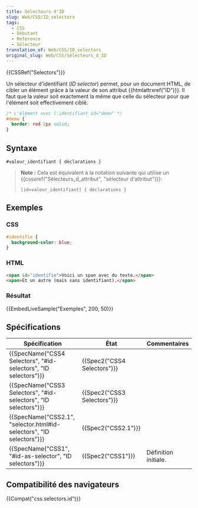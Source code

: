 ```yaml
---
title: Sélecteurs d'ID
slug: Web/CSS/ID_selectors
tags:
  - CSS
  - Débutant
  - Reference
  - Sélecteur
translation_of: Web/CSS/ID_selectors
original_slug: Web/CSS/Sélecteurs_d_ID
---
```

{{CSSRef("Selectors")}}

Un sélecteur d'identifiant (_ID selector_) permet, pour un document HTML, de cibler un élément grâce à la valeur de son attribut {{htmlattrxref("ID")}}. Il faut que la valeur soit exactement la même que celle du sélecteur pour que l'élément soit effectivement ciblé.

```css
/* L'élément avec l'identifiant id="demo" */
#demo {
  border: red 2px solid;
}
```

## Syntaxe

```
#valeur_identifiant { déclarations }
```

> **Note :** Cela est équivalent à la notation suivante qui utilise un {{cssxref("Sélecteurs_d_attribut", "sélecteur d'attribut")}}:
>
>
> ```
> [id=valeur_identifiant] { déclarations }
> ```

## Exemples

### CSS

```css
#identifie {
  background-color: blue;
}
```

### HTML

```html
<span id="identifie">Voici un span avec du texte.</span>
<span>Et un autre (mais sans identifiant).</span>
```

### Résultat

{{EmbedLiveSample("Exemples", 200, 50)}}

## Spécifications

| Spécification                                                                                | État                                 | Commentaires         |
| -------------------------------------------------------------------------------------------- | ------------------------------------ | -------------------- |
| {{SpecName("CSS4 Selectors", "#id-selectors", "ID selectors")}}         | {{Spec2("CSS4 Selectors")}} |                      |
| {{SpecName("CSS3 Selectors", "#id-selectors", "ID selectors")}}         | {{Spec2("CSS3 Selectors")}} |                      |
| {{SpecName("CSS2.1", "selector.html#id-selectors", "ID selectors")}} | {{Spec2("CSS2.1")}}             |                      |
| {{SpecName("CSS1", "#id-as-selector", "ID selectors")}}                     | {{Spec2("CSS1")}}             | Définition initiale. |

## Compatibilité des navigateurs

{{Compat("css.selectors.id")}}
